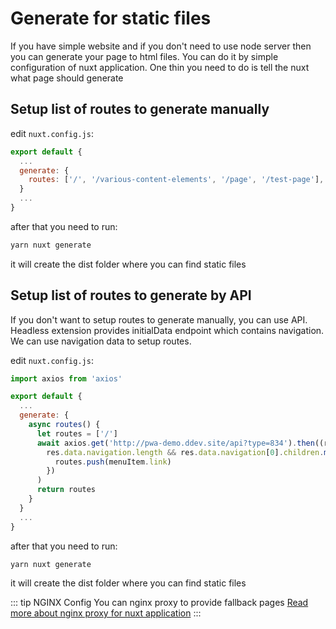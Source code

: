 # Generate for static files

If you have simple website and if you don't need to use node server then you can generate your page to html files. You can do it by simple configuration of nuxt application. One thin you need to do is tell the nuxt what page should generate


## Setup list of routes to generate manually

edit `nuxt.config.js`:

```js
export default {
  ...
  generate: {
    routes: ['/', '/various-content-elements', '/page', '/test-page'],
  }
  ...
}
```

after that you need to run:

```bash
yarn nuxt generate
```

it will create the dist folder where you can find static files

## Setup list of routes to generate by API
If you don't want to setup routes to generate manually, you can use API. Headless extension provides initialData endpoint which contains navigation. We can use navigation data to setup routes.

edit `nuxt.config.js`:

```js
import axios from 'axios'

export default {
  ...
  generate: {
    async routes() {
      let routes = ['/']
      await axios.get('http://pwa-demo.ddev.site/api?type=834').then((res) =>
        res.data.navigation.length && res.data.navigation[0].children.map((menuItem) => {
          routes.push(menuItem.link)
        })
      )
      return routes
    }
  }
  ...
}
```

after that you need to run:

```bash
yarn nuxt generate
```


it will create the dist folder where you can find static files


::: tip NGINX Config
You can nginx proxy to provide fallback pages [Read more about nginx proxy for nuxt application](https://nuxtjs.org/faq/nginx-proxy#using-nginx-with-generated-pages-and-a-caching-proxy-as-fallback-)
:::
